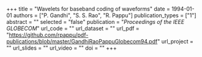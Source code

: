 +++
title = "Wavelets for baseband coding of waveforms"
date = 1994-01-01
authors = ["P. Gandhi", "S. S. Rao", "R. Pappu"]
publication_types = ["1"]
abstract = ""
selected = "false"
publication = "*Proceedings of the IEEE GLOBECOM*"
url_code = ""
url_dataset = ""
url_pdf = "https://github.com/rpappu/pdf-publications/blob/master/GandhiRaoPappuGlobecom94.pdf"
url_project = ""
url_slides = ""
url_video = ""
doi = ""
+++
